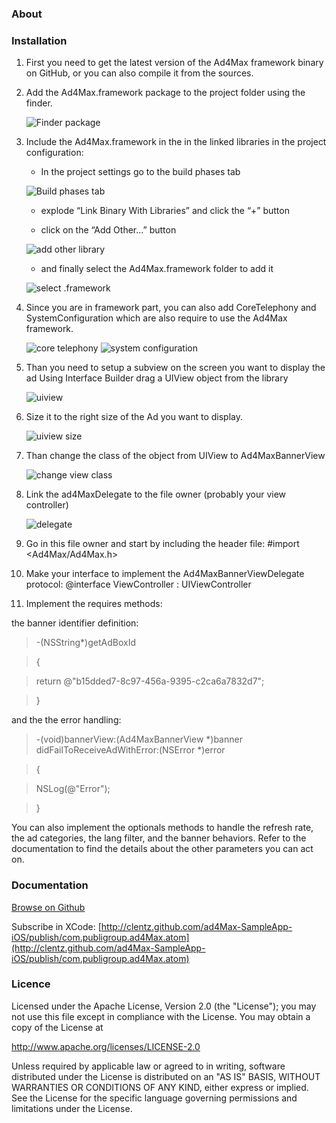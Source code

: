 ### About

### Installation

1. First you need to get the latest version of the Ad4Max framework binary on GitHub, or you can also compile it from the sources.2. Add the Ad4Max.framework package to the project folder using the finder.

	![Finder package](http://clentz.github.com/ad4Max-SampleApp-iOS/tutorial/01.png)

3. Include the Ad4Max.framework in the in the linked libraries in the project configuration:
	- In the project settings go to the build phases tab

	![Build phases tab](http://clentz.github.com/ad4Max-SampleApp-iOS/tutorial/02.png)

	- explode “Link Binary With Libraries” and click the “+” button

	- click on the “Add Other...” button

	![add other library](http://clentz.github.com/ad4Max-SampleApp-iOS/tutorial/03.png)	- and finally select the Ad4Max.framework folder to add it

	![select .framework](http://clentz.github.com/ad4Max-SampleApp-iOS/tutorial/04.png)

4. Since you are in framework part, you can also add CoreTelephony and SystemConfiguration which are  also require to use the Ad4Max framework.

	![core telephony](http://clentz.github.com/ad4Max-SampleApp-iOS/tutorial/05.png)
	![system configuration](http://clentz.github.com/ad4Max-SampleApp-iOS/tutorial/06.png)

5. Than you need to setup a subview on the screen you want to display the adUsing Interface Builder drag a UIView object from the library

	![uiview](http://clentz.github.com/ad4Max-SampleApp-iOS/tutorial/07.png)6. Size it to the right size of the Ad you want to display.

	![uiview size](http://clentz.github.com/ad4Max-SampleApp-iOS/tutorial/08.png)

7. Than change the class of the object from UIView to Ad4MaxBannerView

	![change view class](http://clentz.github.com/ad4Max-SampleApp-iOS/tutorial/09.png)

8. Link the ad4MaxDelegate to the file owner (probably your view controller)

	![delegate](http://clentz.github.com/ad4Max-SampleApp-iOS/tutorial/10.png)9. Go in this file owner and start by including the header file:	 #import <Ad4Max/Ad4Max.h>10. Make your interface to implement the Ad4MaxBannerViewDelegate protocol:@interface ViewController : UIViewController <Ad4MaxBannerViewDelegate>11. Implement the requires methods:	
the banner identifier definition:

>-(NSString*)getAdBoxId
>{
>return @"b15dded7-8c97-456a-9395-c2ca6a7832d7";
>}

and the the error handling:
>-(void)bannerView:(Ad4MaxBannerView *)banner didFailToReceiveAdWithError:(NSError *)error>{>    NSLog(@"Error");>}You can also implement the optionals methods to handle the refresh rate, the ad categories, the lang filter, and the banner behaviors. Refer to the documentation to find the details about the other parameters you can act on.

### Documentation

[Browse on Github](http://clentz.github.com/ad4Max-SampleApp-iOS/)

Subscribe in XCode: [http://clentz.github.com/ad4Max-SampleApp-iOS/publish/com.publigroup.ad4Max.atom](http://clentz.github.com/ad4Max-SampleApp-iOS/publish/com.publigroup.ad4Max.atom)

### Licence

Licensed under the Apache License, Version 2.0 (the "License"); you may not
use this file except in compliance with the License.  You may obtain a copy
of the License at

http://www.apache.org/licenses/LICENSE-2.0

Unless required by applicable law or agreed to in writing, software
distributed under the License is distributed on an "AS IS" BASIS, WITHOUT
WARRANTIES OR CONDITIONS OF ANY KIND, either express or implied.  See the
License for the specific language governing permissions and limitations under
the License.
